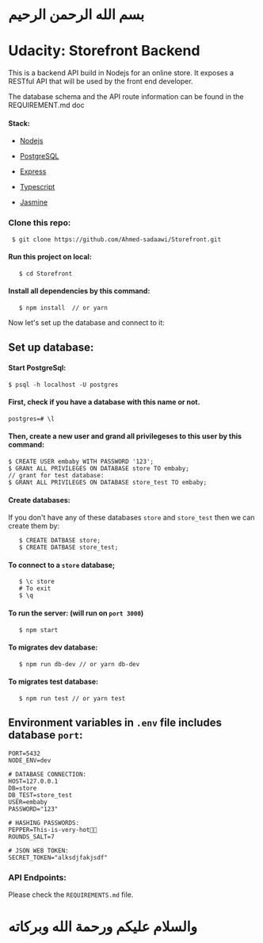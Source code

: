 # بسم الله الرحمن الرحيم

# Udacity: Storefront Backend

This is a backend API build in Nodejs for an online store. It exposes a RESTful API that will be used by the front end developer.

The database schema and the API route information can be found in the REQUIREMENT.md doc

#### Stack:

- [Nodejs]()

- [PostgreSQL]()

- [Express]()

- [Typescript]()

- [Jasmine]()

### Clone this repo:
```
 $ git clone https://github.com/Ahmed-sadaawi/Storefront.git
```

#### Run this project on local:
```
   $ cd Storefront
``` 

#### Install all dependencies by this command:
```
   $ npm install  // or yarn 
``` 

Now let's set up the database and connect to it:
## Set up database:

#### Start PostgreSql:
```
$ psql -h localhost -U postgres 
```

#### **First**, check if you have a database with this name or not.
```
postgres=# \l
```
#### **Then**, create a new user and grand all privilegeses to this user by this command:
```
$ CREATE USER embaby WITH PASSWORD '123';
$ GRANt ALL PRIVILEGES ON DATABASE store TO embaby;
// grant for test database:
$ GRANt ALL PRIVILEGES ON DATABASE store_test TO embaby;

```
#### Create databases:
If you don't have any of these databases `store` and `store_test` then we can create them by:
```
   $ CREATE DATBASE store; 
   $ CREATE DATBASE store_test;
```

#### To connect to a `store` database;
```
   $ \c store
   # To exit
   $ \q
```

#### To run the server:  (will run on `port 3000`)
```
   $ npm start
``` 

#### To migrates dev database:
```
   $ npm run db-dev // or yarn db-dev
```
#### To migrates test database:
```
   $ npm run test // or yarn test
```

## Environment variables in `.env` file includes database `port`:
```
PORT=5432
NODE_ENV=dev

# DATABASE CONNECTION:
HOST=127.0.0.1
DB=store
DB_TEST=store_test
USER=embaby
PASSWORD="123"

# HASHING PASSWORDS:
PEPPER=This-is-very-hot🍕🙂
ROUNDS_SALT=7

# JSON WEB TOKEN:
SECRET_TOKEN="alksdjfakjsdf"
```

### API Endpoints:
Please check the `REQUIREMENTS.md` file.

# والسلام عليكم ورحمة الله وبركاته

